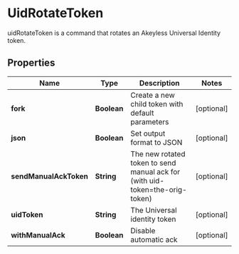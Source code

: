 

# UidRotateToken

uidRotateToken is a command that rotates an Akeyless Universal Identity token.
## Properties

Name | Type | Description | Notes
------------ | ------------- | ------------- | -------------
**fork** | **Boolean** | Create a new child token with default parameters |  [optional]
**json** | **Boolean** | Set output format to JSON |  [optional]
**sendManualAckToken** | **String** | The new rotated token to send manual ack for (with uid-token&#x3D;the-orig-token) |  [optional]
**uidToken** | **String** | The Universal identity token |  [optional]
**withManualAck** | **Boolean** | Disable automatic ack |  [optional]



